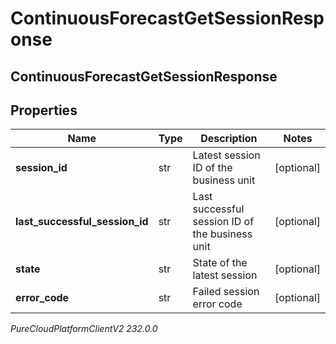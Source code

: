 # ContinuousForecastGetSessionResponse

## ContinuousForecastGetSessionResponse

## Properties

|Name | Type | Description | Notes|
|------------ | ------------- | ------------- | -------------|
| **session_id** | str | Latest session ID of the business unit | [optional] |
| **last_successful_session_id** | str | Last successful session ID of the business unit | [optional] |
| **state** | str | State of the latest session | [optional] |
| **error_code** | str | Failed session error code | [optional] |



_PureCloudPlatformClientV2 232.0.0_
